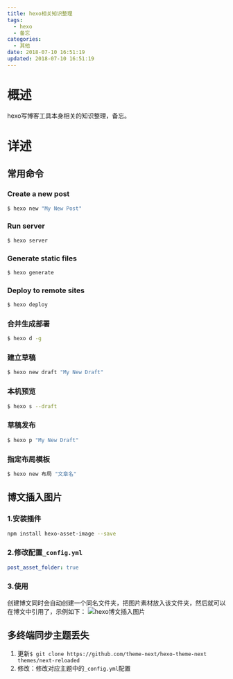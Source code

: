 ```yaml
---
title: hexo相关知识整理
tags:
  - hexo
  - 备忘
categories:
  - 其他
date: 2018-07-10 16:51:19
updated: 2018-07-10 16:51:19
---
```


# 概述
hexo写博客工具本身相关的知识整理，备忘。
<!-- more -->

# 详述

## 常用命令
### Create a new post

``` bash
$ hexo new "My New Post"
```

### Run server

``` bash
$ hexo server
```

### Generate static files

``` bash
$ hexo generate
```

### Deploy to remote sites

``` bash
$ hexo deploy
```
### 合并生成部署
``` bash
$ hexo d -g
```
### 建立草稿

``` bash
$ hexo new draft "My New Draft"
```
### 本机预览
``` bash
$ hexo s --draft
```
### 草稿发布
``` bash
$ hexo p "My New Draft"
```
### 指定布局模板
``` bash
$ hexo new 布局 "文章名"
```

## 博文插入图片

### 1.安装插件
```bash
npm install hexo-asset-image --save
```
### 2.修改配置`_config.yml`
```yml
post_asset_folder: true
```
### 3.使用
创建博文同时会自动创建一个同名文件夹，把图片素材放入该文件夹，然后就可以在博文中引用了，示例如下：
![hexo博文插入图片](01.jpg)


## 多终端同步主题丢失
1. 更新`$ git clone https://github.com/theme-next/hexo-theme-next themes/next-reloaded`
2. 修改：修改对应主题中的`_config.yml`配置
